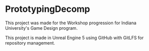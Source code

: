 # PrototypingDecomp

This project was made for the Workshop progression for Indiana University's Game Design program.
 
 This project is made in Unreal Engine 5 using GitHub with GitLFS for repository management.
